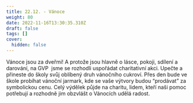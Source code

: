 ```yaml
---
title: 22.12. - Vánoce
weight: 80
date: 2022-11-16T13:30:35.310Z
draft: false
tags: []
cover:
  hidden: false
---
```

<!--StartFragment-->

Vánoce jsou za dveřmi! A protože jsou hlavně o lásce, pokoji, sdílení a darování, na GVP  jsme se rozhodli uspořádat charitativní akci. Upečte a přineste do školy svůj oblíbený druh vánočního cukroví. Přes den bude ve škole probíhat vánoční jarmark, kde se vaše výtvory budou “prodávat” za symbolickou cenu. Celý výdělek půjde na charitu, lidem, kteří naši pomoc potřebují a rozhodně jim obzvlášt o Vánocích udělá radost.

<!--EndFragment-->